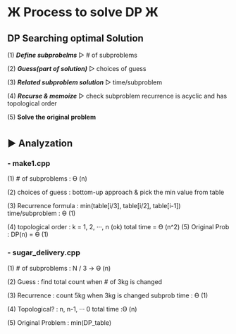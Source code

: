 # Ж Process to solve DP Ж

## DP   Searching optimal Solution 

(1) **_Define subprobelms_** ▷  # of subproblems 

(2) **_Guess(part of solution)_** ▷  choices of guess

(3) **_Related subproblem solution_** ▷  time/subproblem

(4) **_Recurse & memoize_**   ▷  check subproblem recurrence is acyclic and has topological order

(5) **Solve the original problem**
# 

## ▶   Analyzation

### - make1.cpp
(1) # of subproblems    :   ϴ (n)

(2) choices of guess    :   bottom-up approach & pick the min value from table

(3) Recurrence formula  :   min(table[i/3], table[i/2], table[i-1])
    time/subproblem     :   ϴ (1)

(4) topological order   :   k = 1, 2, ···, n (ok)
                            total time = ϴ (n^2)
(5) Original Prob       :   DP(n) = ϴ (1) 

### -  sugar_delivery.cpp
(1) # of subproblems    :   N / 3 →  ϴ (n)

(2) Guess               :   find total count when # of 3kg is changed

(3) Recurrence          :   count 5kg when 3kg is changed 
                            subprob time : ϴ (1)

(4) Topological?        :   n, n-1, ··· 0
                            total time :ϴ (n) 

(5) Original Problem    :   min(DP_table)


